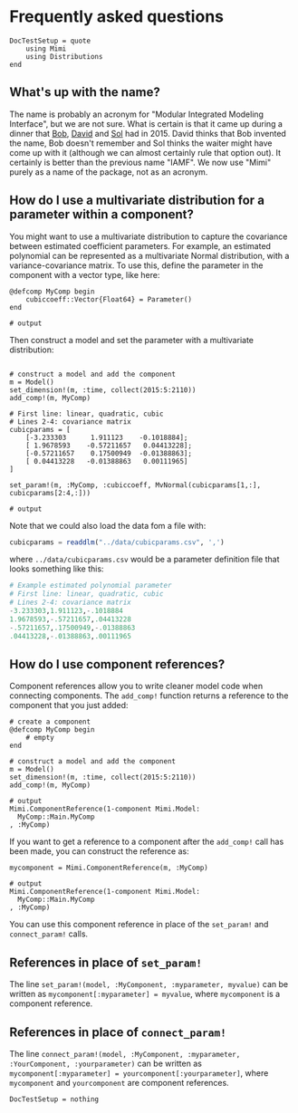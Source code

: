 # Frequently asked questions

```@meta
DocTestSetup = quote
    using Mimi
    using Distributions
end
```
## What's up with the name?

The name is probably an acronym for "Modular Integrated Modeling Interface", but we are not sure. What is certain is that it came up during a dinner that [Bob](http://www.bobkopp.net/), [David](http://www.david-anthoff.com/) and [Sol](http://www.solomonhsiang.com/) had in 2015. David thinks that Bob invented the name, Bob doesn't remember and Sol thinks the waiter might have come up with it (although we can almost certainly rule that option out). It certainly is better than the previous name "IAMF". We now use "Mimi" purely as a name of the package, not as an acronym.

## How do I use a multivariate distribution for a parameter within a component?

You might want to use a multivariate distribution to capture the
covariance between estimated coefficient parameters.  For example, an estimated
polynomial can be represented as a multivariate Normal distribution,
with a variance-covariance matrix.  To use this, define the parameter
in the component with a vector type, like here:

```jldoctest faq1; output = false
@defcomp MyComp begin
    cubiccoeff::Vector{Float64} = Parameter()
end

# output
```

Then construct a model and set the parameter with a multivariate
distribution:

```jldoctest faq1; output = false

# construct a model and add the component
m = Model()
set_dimension!(m, :time, collect(2015:5:2110))
add_comp!(m, MyComp)

# First line: linear, quadratic, cubic
# Lines 2-4: covariance matrix
cubicparams = [
    [-3.233303      1.911123    -0.1018884];
    [ 1.9678593    -0.57211657   0.04413228];
    [-0.57211657    0.17500949  -0.01388863];
    [ 0.04413228   -0.01388863   0.00111965]
]

set_param!(m, :MyComp, :cubiccoeff, MvNormal(cubicparams[1,:], cubicparams[2:4,:]))

# output
```

Note that we could also load the data fom a file with:

```julia
cubicparams = readdlm("../data/cubicparams.csv", ',')
```
where `../data/cubicparams.csv` would be a parameter definition file that looks something like this:
```julia 
# Example estimated polynomial parameter
# First line: linear, quadratic, cubic
# Lines 2-4: covariance matrix
-3.233303,1.911123,-.1018884
1.9678593,-.57211657,.04413228
-.57211657,.17500949,-.01388863
.04413228,-.01388863,.00111965
```

## How do I use component references?

Component references allow you to write cleaner model code when connecting components.  The `add_comp!` function returns a reference to the component that you just added:

```jldoctest faq2; output = false
# create a component
@defcomp MyComp begin
    # empty
end

# construct a model and add the component
m = Model()
set_dimension!(m, :time, collect(2015:5:2110))
add_comp!(m, MyComp)

# output
Mimi.ComponentReference(1-component Mimi.Model:
  MyComp::Main.MyComp
, :MyComp)
```

If you want to get a reference to a component after the `add_comp!` call has been made, you can construct the reference as:
```jldoctest faq2; output = false
mycomponent = Mimi.ComponentReference(m, :MyComp)

# output 
Mimi.ComponentReference(1-component Mimi.Model:
  MyComp::Main.MyComp
, :MyComp)
```

You can use this component reference in place of the `set_param!` and `connect_param!` calls.

## References in place of `set_param!`

The line `set_param!(model, :MyComponent, :myparameter, myvalue)` can be written as `mycomponent[:myparameter] = myvalue`, where `mycomponent` is a component reference.

## References in place of `connect_param!`

The line `connect_param!(model, :MyComponent, :myparameter, :YourComponent, :yourparameter)` can be written as `mycomponent[:myparameter] = yourcomponent[:yourparameter]`, where `mycomponent` and `yourcomponent` are component references.

```@meta
DocTestSetup = nothing
```
